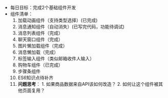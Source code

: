 - 每日目标：完成2个基础组件开发  
- 组件清单：
  1. 加载动画组件（支持类型选择）(已完成)
  2. 消息通知组件（自动消失）(已写完代码，功能待调试)
  3. 消息列表组件（完成）
  4. 聊天窗口组件（完成）
  5. 图片懒加载组件（完成）
  6. 消息懒加载（完成）
  7. 标签输入组件（类似邮箱收件人输入）
  8. 购物车组件（已完成）
  9. 步骤条组件
  9. ES6知识点待补齐
  10. **问题思考**： 1. 如果商品数据来自API该如何改造？
                  2. 如何让这个组件被其他页面复用？
  